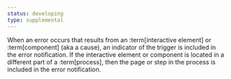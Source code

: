```yaml
---
status: developing
type: supplemental
---
```


When an error occurs that results from an :term[interactive element] or :term[component] (aka a cause), an indicator of the trigger is included in the error notification. If the interactive element or component is located in a different part of a :term[process], then the page or step in the process is included in the error notification.